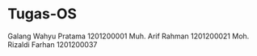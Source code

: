 # Tugas-OS
Galang Wahyu Pratama 1201200001
Muh. Arif Rahman 1201200021
Moh. Rizaldi Farhan 1201200037
